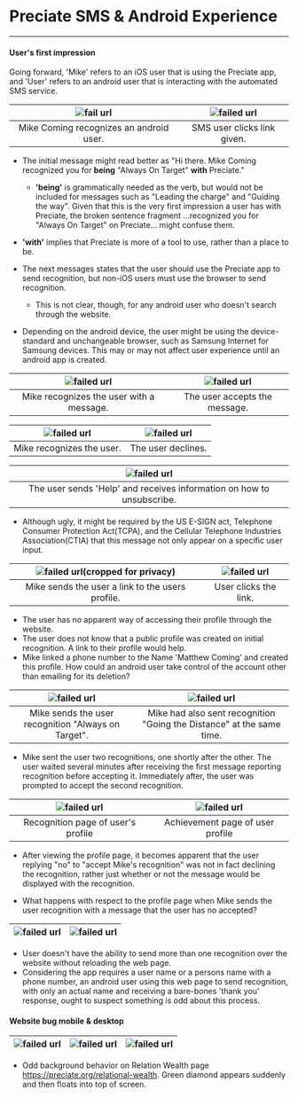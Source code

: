 [comment]: # "the following links are to Matthew coming's github remote repository. They were generated through a series of regexps and Vim magic."

[AboutTheAppBug1.jpg]: https://raw.githubusercontent.com/matthewcoming/Mattoc/develop/preciateFeedback/androidSmsScreenshots/AboutTheAppBug1.jpg
[AboutTheAppBug2.jpg]: https://raw.githubusercontent.com/matthewcoming/Mattoc/develop/preciateFeedback/androidSmsScreenshots/AboutTheAppBug2.jpg
[AboutTheAppBug3.jpg]: https://raw.githubusercontent.com/matthewcoming/Mattoc/develop/preciateFeedback/androidSmsScreenshots/AboutTheAppBug3.jpg
[fineSonRecog.jpg]: https://raw.githubusercontent.com/matthewcoming/Mattoc/develop/preciateFeedback/androidSmsScreenshots/FineSonRecog.jpg
[acceptFineSonRecog.jpg]: https://raw.githubusercontent.com/matthewcoming/Mattoc/develop/preciateFeedback/androidSmsScreenshots/acceptFineSonRecog.jpg
[answerSendRecognition.jpg]: https://raw.githubusercontent.com/matthewcoming/Mattoc/develop/preciateFeedback/androidSmsScreenshots/answerSendRecognition.jpg
[bottomSiteIndex.jpg]: https://raw.githubusercontent.com/matthewcoming/Mattoc/develop/preciateFeedback/androidSmsScreenshots/bottomSiteIndex.jpg
[contactButton.jpg]: https://raw.githubusercontent.com/matthewcoming/Mattoc/develop/preciateFeedback/androidSmsScreenshots/contactButton.jpg
[contactPage.jpg]: https://raw.githubusercontent.com/matthewcoming/Mattoc/develop/preciateFeedback/androidSmsScreenshots/contactPage.jpg
[crazyWaysRecog.jpg]: https://raw.githubusercontent.com/matthewcoming/Mattoc/develop/preciateFeedback/androidSmsScreenshots/crazyWaysRecog.jpg
[declineCrazyWays.jpg]: https://raw.githubusercontent.com/matthewcoming/Mattoc/develop/preciateFeedback/androidSmsScreenshots/declineCrazyWays.jpg
[filledRecognition.jpg]: https://raw.githubusercontent.com/matthewcoming/Mattoc/develop/preciateFeedback/androidSmsScreenshots/filledRecognition.jpg
[firstClickLink.jpg]: https://raw.githubusercontent.com/matthewcoming/Mattoc/develop/preciateFeedback/androidSmsScreenshots/firstClickLink.jpg
[helpSms.jpg]: https://raw.githubusercontent.com/matthewcoming/Mattoc/develop/preciateFeedback/androidSmsScreenshots/helpSms.jpg
[initRecog.jpg]: https://raw.githubusercontent.com/matthewcoming/Mattoc/develop/preciateFeedback/androidSmsScreenshots/initRecog.jpg
[myProfile.jpg]: https://raw.githubusercontent.com/matthewcoming/Mattoc/develop/preciateFeedback/androidSmsScreenshots/myProfile.jpg
[optionsMenu.jpg]: https://raw.githubusercontent.com/matthewcoming/Mattoc/develop/preciateFeedback/androidSmsScreenshots/optionsMenu.jpg
[responseRecognition.jpg]: https://raw.githubusercontent.com/matthewcoming/Mattoc/develop/preciateFeedback/androidSmsScreenshots/responseRecognition.jpg
[searchSendRecognition.jpg]: https://raw.githubusercontent.com/matthewcoming/Mattoc/develop/preciateFeedback/androidSmsScreenshots/searchSendRecognition.jpg
[smsProfileLink.jpg]: https://raw.githubusercontent.com/matthewcoming/Mattoc/develop/preciateFeedback/androidSmsScreenshots/smsProfileLink.jpg
[userSupportPage.jpg]: https://raw.githubusercontent.com/matthewcoming/Mattoc/develop/preciateFeedback/androidSmsScreenshots/userSupportPage.jpg
[acceptTotallyAwesome.jpg]: https://raw.githubusercontent.com/matthewcoming/Mattoc/develop/preciateFeedback/androidSmsScreenshots/acceptTotallyAwesome.jpg
[declineGoingTheDistance.jpg]: https://raw.githubusercontent.com/matthewcoming/Mattoc/develop/preciateFeedback/androidSmsScreenshots/declineGoingTheDistance.jpg
[profileAchievementNew.jpg]: https://raw.githubusercontent.com/matthewcoming/Mattoc/develop/preciateFeedback/androidSmsScreenshots/profileAchievementNew.jpg
[profileRecognitionNew.jpg]: https://raw.githubusercontent.com/matthewcoming/Mattoc/develop/preciateFeedback/androidSmsScreenshots/profileRecognitionNew.jpg
[totallyAwesome.jpg]: https://raw.githubusercontent.com/matthewcoming/Mattoc/develop/preciateFeedback/androidSmsScreenshots/totallyAwesome.jpg



# Preciate SMS & Android Experience
---
#### User's first impression

Going forward, 'Mike' refers to an iOS user that is using the Preciate app, and 'User' refers to an android user that is interacting with the automated SMS service.

| ![fail url][initRecog.jpg] | ![failed url][firstClickLink.jpg]
| :---: 	| :---:
|Mike Coming recognizes an android user. | SMS user clicks link given.


* The initial message might read better as "Hi there. Mike Coming recognized you for **being** "Always On Target" **with** Preciate."
    * **'being'** is grammatically needed as the verb, but would not be included for messages such as "Leading the charge" and "Guiding the way". Given that this is the very first impression a user has with Preciate, the broken sentence fragment ...recognized you for "Always On Target" on Preciate... might confuse them.

* **'with'** implies that Preciate is more of a tool to use, rather than a place to be.

* The next messages states that the user should use the Preciate app to send recognition, but non-iOS users must use the browser to send recognition.
    * This is not clear, though, for any android user who doesn't search through the website.

* Depending on the android device, the user might be using the device-standard and unchangeable browser, such as Samsung Internet for Samsung devices. This may or may not affect user experience until an android app is created.



| ![failed url][fineSonRecog.jpg] | ![failed url][acceptFineSonRecog.jpg]
| :---: | :---:
|Mike recognizes the user with a message. | The user accepts the message.



| ![failed url][crazyWaysRecog.jpg] | ![failed url][declineCrazyWays.jpg]
| :---: | :---:
| Mike recognizes the user.| The user declines. 



| ![failed url][helpSms.jpg]
| :---:
| The user sends 'Help' and receives  information on how to unsubscribe.

* Although ugly, it might be required by the US E-SIGN act, Telephone Consumer Protection Act(TCPA), and the Cellular Telephone Industries Association(CTIA) that this message not only appear on a specific user input.



| ![failed url][smsProfileLink.jpg](cropped for privacy) | ![failed url][myProfile.jpg]
| :---: | :---:
| Mike sends the user a link to the users profile.| User clicks the link. 

* The user has no apparent way of accessing their profile through the website.
* The user does not know that a public profile was created on initial recognition. A link to their profile would help.
* Mike linked a phone number to the Name 'Matthew Coming' and created this profile. How could an android user take control of the account other than emailing for its deletion?



| ![failed url][totallyAwesome.jpg] | ![failed url][acceptTotallyAwesome.jpg]
| :---: | :---:
| Mike sends the user recognition "Always on Target".| Mike had also sent recognition "Going the Distance" at the same time. 

* Mike sent the user two recognitions, one shortly after the other. The user waited several minutes after receiving the first message reporting recognition before accepting it. Immediately after, the user was prompted to accept the second recognition.



| ![failed url][profileRecognitionNew.jpg] | ![failed url][profileAchievementNew.jpg]
| :---: | :---:
| Recognition page of user's profile | Achievement page of user profile 

* After viewing the profile page, it becomes apparent that the user replying "no" to "accept Mike's recognition" was not in fact declining the recognition, rather just whether or not the message would be displayed with the recognition.

* What happens with respect to the profile page when Mike sends the user recognition with a message that the user has no accepted?


| ![failed url][filledRecognition.jpg] | ![failed url][responseRecognition.jpg]
| --- | ---

* User doesn't have the ability to send more than one recognition over the website without reloading the web page.
* Considering the app requires a user name or a persons name with a phone number, an android user using this web page to send recognition, with only an actual name and receiving a bare-bones 'thank you' response, ought to suspect something is odd about this process.


#### Website bug mobile & desktop

| ![failed url][AboutTheAppBug1.jpg] | ![failed url][AboutTheAppBug2.jpg] | ![failed url][AboutTheAppBug3.jpg]
| --- | --- | --- |

* Odd background behavior on Relation Wealth page https://preciate.org/relational-wealth. Green diamond appears suddenly and then floats into top of screen.

